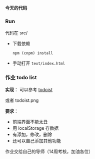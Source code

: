 **今天的代码**
### Run

代码在 src/

+ 下载依赖
   
    ``` npm (cnpm) install ```

+ 手动打开 `text/index.html`

### 作业  todo list

**实现**： 可以参考 [todoist](https://todoist.com)

或者 todoist.png

**要求**： 

+ 前端界面不能太丑
+ 用 localStorage 存数据
+ 有添加，修改，删除
+ 还可以自己添加其他功能


作业交给自己的导师（14周考核，加油各位）
